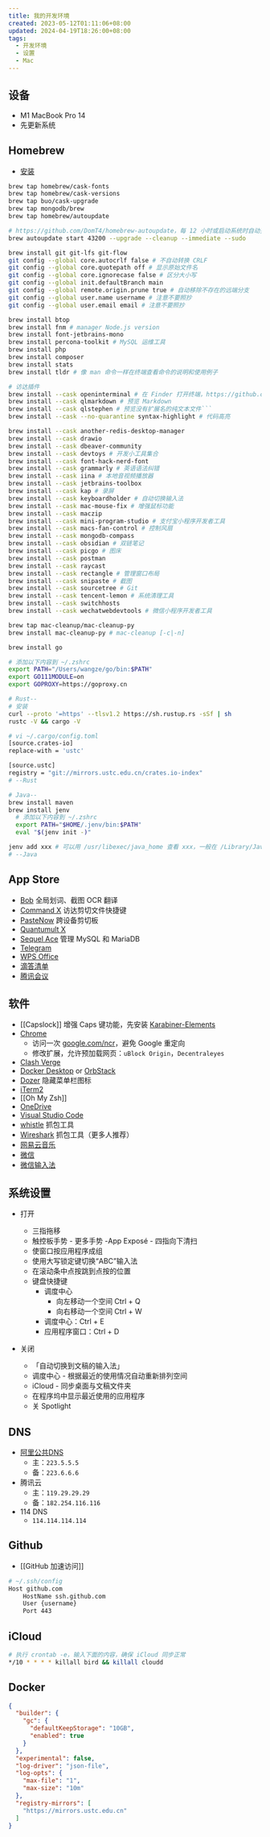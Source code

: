 ```yaml
---
title: 我的开发环境
created: 2023-05-12T01:11:06+08:00
updated: 2024-04-19T18:26:00+08:00
tags:
  - 开发环境
  - 设置
  - Mac
---
```


## 设备

- M1 MacBook Pro 14
- 先更新系统

## Homebrew

- [安装](https://brew.sh/)

```bash
brew tap homebrew/cask-fonts
brew tap homebrew/cask-versions
brew tap buo/cask-upgrade
brew tap mongodb/brew
brew tap homebrew/autoupdate

# https://github.com/DomT4/homebrew-autoupdate，每 12 小时或启动系统时自动更新
brew autoupdate start 43200 --upgrade --cleanup --immediate --sudo

brew install git git-lfs git-flow
git config --global core.autocrlf false # 不自动转换 CRLF
git config --global core.quotepath off # 显示原始文件名
git config --global core.ignorecase false # 区分大小写
git config --global init.defaultBranch main
git config --global remote.origin.prune true # 自动移除不存在的远端分支
git config --global user.name username # 注意不要照抄
git config --global user.email email # 注意不要照抄

brew install btop
brew install fnm # manager Node.js version
brew install font-jetbrains-mono
brew install percona-toolkit # MySQL 运维工具
brew install php
brew install composer
brew install stats
brew install tldr # 像 man 命令一样在终端查看命令的说明和使用例子

# 访达插件
brew install --cask openinterminal # 在 Finder 打开终端，https://github.com/Ji4n1ng/OpenInTerminal，在访达随意右键到 Quick Actions 里添加工具栏按钮
brew install --cask qlmarkdown # 预览 Markdown
brew install --cask qlstephen # 预览没有扩展名的纯文本文件```
brew install --cask --no-quarantine syntax-highlight # 代码高亮

brew install --cask another-redis-desktop-manager
brew install --cask drawio
brew install --cask dbeaver-community
brew install --cask devtoys # 开发小工具集合
brew install --cask font-hack-nerd-font
brew install --cask grammarly # 英语语法纠错
brew install --cask iina # 本地音视频播放器
brew install --cask jetbrains-toolbox
brew install --cask kap # 录屏
brew install --cask keyboardholder # 自动切换输入法
brew install --cask mac-mouse-fix # 增强鼠标功能
brew install --cask maczip
brew install --cask mini-program-studio # 支付宝小程序开发者工具
brew install --cask macs-fan-control # 控制风扇
brew install --cask mongodb-compass
brew install --cask obsidian # 双链笔记
brew install --cask picgo # 图床
brew install --cask postman
brew install --cask raycast
brew install --cask rectangle # 管理窗口布局
brew install --cask snipaste # 截图
brew install --cask sourcetree # Git
brew install --cask tencent-lemon # 系统清理工具
brew install --cask switchhosts
brew install --cask wechatwebdevtools # 微信小程序开发者工具

brew tap mac-cleanup/mac-cleanup-py
brew install mac-cleanup-py # mac-cleanup [-c|-n]

brew install go

# 添加以下内容到 ~/.zshrc
export PATH="/Users/wangze/go/bin:$PATH"
export GO111MODULE=on
export GOPROXY=https://goproxy.cn

# Rust--
# 安装
curl --proto '=https' --tlsv1.2 https://sh.rustup.rs -sSf | sh
rustc -V && cargo -V

# vi ~/.cargo/config.toml
[source.crates-io]
replace-with = 'ustc'

[source.ustc]
registry = "git://mirrors.ustc.edu.cn/crates.io-index"
# --Rust

# Java--
brew install maven
brew install jenv
  # 添加以下内容到 ~/.zshrc
  export PATH="$HOME/.jenv/bin:$PATH"
  eval "$(jenv init -)"

jenv add xxx # 可以用 /usr/libexec/java_home 查看 xxx，一般在 /Library/Java/JavaVirtualMachines/zulu-18.jdk/Contents/Home
# --Java
```

## App Store

- [Bob](https://apps.apple.com/cn/app/bob-%E7%BF%BB%E8%AF%91%E5%92%8C-ocr-%E5%B7%A5%E5%85%B7/id1630034110?mt=12) 全局划词、截图 OCR 翻译
- [Command X](https://apps.apple.com/us/app/command-x/id6448461551?mt=12) 访达剪切文件快捷键
- [PasteNow](https://apps.apple.com/us/app/pastenow-instant-clipboard/id1552536109) 跨设备剪切板
- [Quantumult X](https://apps.apple.com/lr/app/quantumult-x/id1443988620)
- [Sequel Ace](https://apps.apple.com/cn/app/sequel-ace/id1518036000?l=en-GB&mt=12) 管理 MySQL 和 MariaDB
- [Telegram](https://apps.apple.com/cn/app/telegram/id747648890?l=en-GB&mt=12)
- [WPS Office](https://apps.apple.com/cn/app/wps-office/id1443749478?mt=12)
- [滴答清单](https://apps.apple.com/cn/app/%E6%BB%B4%E7%AD%94%E6%B8%85%E5%8D%95-%E4%B8%93%E6%B3%A8%E6%97%B6%E9%97%B4%E7%AE%A1%E7%90%86%E5%92%8C%E6%97%A5%E5%8E%86%E6%8F%90%E9%86%92%E4%BA%8B%E9%A1%B9/id966085870?mt=12)
- [腾讯会议](https://apps.apple.com/cn/app/tencent-meeting/id1484048379?l=en-GB)

## 软件

- [[Capslock]] 增强 Caps 键功能，先安装 [Karabiner-Elements](https://karabiner-elements.pqrs.org/docs/getting-started/installation/)
- [Chrome](https://www.google.com/intl/zh-CN/chrome/)
  - 访问一次 [google.com/ncr](https://google.com/ncr)，避免 Google 重定向
  - 修改扩展，允许预加载网页：`uBlock Origin`，`Decentraleyes`
- [Clash Verge](https://github.com/clash-verge-rev/clash-verge-rev)
- [Docker Desktop](https://www.docker.com/products/docker-desktop/) or [OrbStack](https://orbstack.dev/dashboard)
- [Dozer](https://github.com/Mortennn/Dozer) 隐藏菜单栏图标
- [iTerm2](https://iterm2.com/)
- [[Oh My Zsh]]
- [OneDrive](https://www.microsoft.com/zh-cn/microsoft-365/onedrive/download)
- [Visual Studio Code](https://code.visualstudio.com/download)
- [whistle](https://wproxy.org/whistle/install.html) 抓包工具
- [Wireshark](https://www.wireshark.org/) 抓包工具（更多人推荐）
- [网易云音乐](https://music.163.com/#/download)
- [微信](https://mac.weixin.qq.com/?lang=zh_CN)
- [微信输入法](https://z.weixin.qq.com/)

## 系统设置

- 打开
  - 三指拖移
  - 触控板手势 - 更多手势 -App Exposé - 四指向下清扫
  - 使窗口按应用程序成组
  - 使用大写锁定键切换“ABC”输入法
  - 在滚动条中点按跳到点按的位置
  - 键盘快捷键
    - 调度中心
      - 向左移动一个空间 Ctrl + Q
      - 向右移动一个空间 Ctrl + W
    - 调度中心：Ctrl + E
    - 应用程序窗口：Ctrl + D

- 关闭
  - 「自动切换到文稿的输入法」
  - 调度中心 - 根据最近的使用情况自动重新排列空间
  - iCloud - 同步桌面与文稿文件夹
  - 在程序坞中显示最近使用的应用程序
  - 关 Spotlight

## DNS

- [阿里公共DNS](https://www.alidns.com/knowledge?type=SETTING_DOCS#user_ios)
  - 主：`223.5.5.5`
  - 备：`223.6.6.6`
- 腾讯云
  - 主：`119.29.29.29`
  - 备：`182.254.116.116`
- 114 DNS
  - `114.114.114.114`

## Github

- [[GitHub 加速访问]]

```bash
# ~/.ssh/config
Host github.com
    HostName ssh.github.com
    User {username}
    Port 443
```

## iCloud

```bash
# 执行 crontab -e，输入下面的内容，确保 iCloud 同步正常
*/10 * * * * killall bird && killall cloudd
```

## Docker

```json
{
  "builder": {
    "gc": {
      "defaultKeepStorage": "10GB",
      "enabled": true
    }
  },
  "experimental": false,
  "log-driver": "json-file",
  "log-opts": {
    "max-file": "1",
    "max-size": "10m"
  },
  "registry-mirrors": [
    "https://mirrors.ustc.edu.cn"
  ]
}
```
